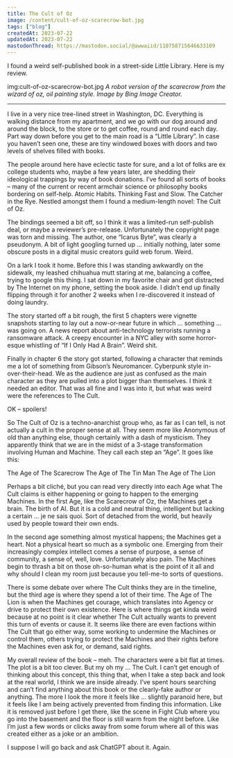 ```yaml
---
title: The Cult of Oz
image: /content/cult-of-oz-scarecrow-bot.jpg
tags: ["blog"]
createdAt: 2023-07-22
updatedAt: 2023-07-22
mastodonThread: https://mastodon.social/@awwaiid/110758715646633109
---
```


I found a weird self-published book in a street-side Little Library. Here is my review.

img:cult-of-oz-scarecrow-bot.jpg _A robot version of the scarecrow from the wizard of oz, oil painting style. Image by Bing Image Creator._

---

I live in a very nice tree-lined street in Washington, DC. Everything is walking distance from my apartment, and we go with our dog around and around the block, to the store or to get coffee, round and round each day. Part way down before you get to the main road is a “Little Library”. In case you haven’t seen one, these are tiny windowed boxes with doors and two levels of shelves filled with books.

The people around here have eclectic taste for sure, and a lot of folks are ex college students who, maybe a few years later, are shedding their ideological trappings by way of book donations. I’ve found all sorts of books – many of the current or recent armchair science or philosophy books bordering on self-help. Atomic Habits. Thinking Fast and Slow. The Catcher in the Rye. Nestled amongst them I found a medium-length novel: The Cult of Oz.

The bindings seemed a bit off, so I think it was a limited-run self-publish deal, or maybe a reviewer’s pre-release. Unfortunately the copyright page was torn and missing. The author, one “Icarus Byte”, was clearly a pseudonym. A bit of light googling turned up … initially nothing, later some obscure posts in a digital music creators guild web forum. Weird.

On a lark I took it home. Before this I was standing awkwardly on the sidewalk, my leashed chihuahua mutt staring at me, balancing a coffee, trying to google this thing. I sat down in my favorite chair and got distracted by The Internet on my phone, setting the book aside. I didn’t end up finally flipping through it for another 2 weeks when I re-discovered it instead of doing laundry.

The story started off a bit rough, the first 5 chapters were vignette snapshots starting to lay out a now-or-near future in which … something … was going on. A news report about anti-technology terrorists running a ransomware attack. A creepy encounter in a NYC alley with some horror-esque whistling of “If I Only Had A Brain”. Weird shit.

Finally in chapter 6 the story got started, following a character that reminds me a lot of something from Gibson’s Neuromancer. Cyberpunk style in-over-their-head. We as the audience are just as confused as the main character as they are pulled into a plot bigger than themselves. I think it needed an editor. That was all fine and I was into it, but what was weird were the references to The Cult.

OK – spoilers!

So The Cult of Oz is a techno-anarchist group who, as far as I can tell, is not actually a cult in the proper sense at all. They seem more like Anonymous of old than anything else, though certainly with a dash of mysticism. They apparently think that we are in the midst of a 3-stage transformation involving Human and Machine. They call each step an “Age”. It goes like this:

The Age of The Scarecrow
The Age of The Tin Man
The Age of The Lion

Perhaps a bit cliché, but you can read very directly into each Age what The Cult claims is either happening or going to happen to the emerging Machines. In the first Age, like the Scarecrow of Oz, the Machines get a brain. The birth of AI. But it is a cold and neutral thing, intelligent but lacking a certain … je ne sais quoi. Sort of detached from the world, but heavily used by people toward their own ends.

In the second age something almost mystical happens; the Machines get a heart. Not a physical heart so much as a symbolic one. Emerging from their increasingly complex intellect comes a sense of purpose, a sense of community, a sense of, well, love. Unfortunately also pain. The Machines begin to thrash a bit on those oh-so-human what is the point of it all and why should I clean my room just because you tell-me-to sorts of questions.

There is some debate over where The Cult thinks they are in the timeline, but the third age is where they spend a lot of their time. The Age of The Lion is when the Machines get courage, which translates into Agency or drive to protect their own existence. Here is where things get kinda weird because at no point is it clear whether The Cult actually wants to prevent this turn of events or cause it. It seems like there are even factions within The Cult that go either way, some working to undermine the Machines or control them, others trying to protect the Machines and their rights before the Machines even ask for, or demand, said rights.

My overall review of the book – meh. The characters were a bit flat at times. The plot is a bit too clever. But my oh my … The Cult. I can’t get enough of thinking about this concept, this thing that, when I take a step back and look at the real world, I think we are inside already. I’ve spent hours searching and can’t find anything about this book or the clearly-fake author or anything. The more I look the more it feels like … slightly paranoid here, but it feels like I am being actively prevented from finding this information. Like it is removed just before I get there, like the scene in Fight Club where you go into the basement and the floor is still warm from the night before. Like I’m just a few words or clicks away from some forum where all of this was created either as a joke or an ambition.

I suppose I will go back and ask ChatGPT about it. Again.
